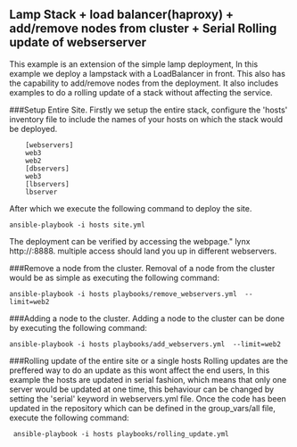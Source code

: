 Lamp Stack + load balancer(haproxy) + add/remove nodes from cluster + Serial Rolling update of webserserver
----------------------------------------------------------------------------------------------------------

This example is an extension of the simple lamp deployment, In this example we deploy a lampstack with a LoadBalancer in front.
This also has the capability to add/remove nodes from the deployment. It also includes examples to do a rolling update of a stack
without affecting the service.

###Setup Entire Site.
Firstly we setup the entire stack, configure the 'hosts' inventory file to include the names of your hosts on which the stack would be deployed.

		[webservers]
		web3
		web2
		[dbservers]
		web3
		[lbservers]
		lbserver

After which we execute the following command to deploy the site.

	ansible-playbook -i hosts site.yml

The deployment can be verified by accessing the webpage." lynx http://<ip-of-lb>:8888. multiple access should land you up in different webservers.

###Remove a node from the cluster.
Removal of a node from the cluster would be as simple as executing the following command:

	ansible-playbook -i hosts playbooks/remove_webservers.yml  --limit=web2

###Adding a node to the cluster.
Adding a node to the cluster can be done by executing the following command:
 
	ansible-playbook -i hosts playbooks/add_webservers.yml  --limit=web2

###Rolling update of the entire site or  a single hosts
Rolling updates are the preffered way to do an update as this wont affect the end users, In this example the hosts are updated in serial fashion, which means
that only one server would be updated at one time, this behaviour can be changed by setting the 'serial' keyword in webservers.yml file.
Once the code has been updated in the repository which can be defined in the group_vars/all file, execute the following command:

	 ansible-playbook -i hosts playbooks/rolling_update.yml





	 
